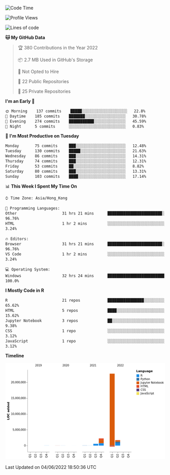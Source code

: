

<!--**wt12318/wt12318** is a ✨ _special_ ✨ repository because its `README.md` (this file) appears on your GitHub profile.-->

<!--START_SECTION:waka-->
![Code Time](http://img.shields.io/badge/Code%20Time-281%20hrs%2037%20mins-blue)

![Profile Views](http://img.shields.io/badge/Profile%20Views-1-blue)

![Lines of code](https://img.shields.io/badge/From%20Hello%20World%20I%27ve%20Written-27%20Million%20lines%20of%20code-blue)

**🐱 My GitHub Data** 

> 🏆 380 Contributions in the Year 2022
 > 
> 📦 2.7 MB Used in GitHub's Storage 
 > 
> 🚫 Not Opted to Hire
 > 
> 📜 22 Public Repositories 
 > 
> 🔑 25 Private Repositories  
 > 
**I'm an Early 🐤** 

```text
🌞 Morning    137 commits    █████░░░░░░░░░░░░░░░░░░░░   22.8% 
🌆 Daytime    185 commits    ███████░░░░░░░░░░░░░░░░░░   30.78% 
🌃 Evening    274 commits    ███████████░░░░░░░░░░░░░░   45.59% 
🌙 Night      5 commits      ░░░░░░░░░░░░░░░░░░░░░░░░░   0.83%

```
📅 **I'm Most Productive on Tuesday** 

```text
Monday       75 commits     ███░░░░░░░░░░░░░░░░░░░░░░   12.48% 
Tuesday      130 commits    █████░░░░░░░░░░░░░░░░░░░░   21.63% 
Wednesday    86 commits     ███░░░░░░░░░░░░░░░░░░░░░░   14.31% 
Thursday     74 commits     ███░░░░░░░░░░░░░░░░░░░░░░   12.31% 
Friday       53 commits     ██░░░░░░░░░░░░░░░░░░░░░░░   8.82% 
Saturday     80 commits     ███░░░░░░░░░░░░░░░░░░░░░░   13.31% 
Sunday       103 commits    ████░░░░░░░░░░░░░░░░░░░░░   17.14%

```


📊 **This Week I Spent My Time On** 

```text
⌚︎ Time Zone: Asia/Hong_Kong

💬 Programming Languages: 
Other                    31 hrs 21 mins      ████████████████████████░   96.76% 
HTML                     1 hr 2 mins         ░░░░░░░░░░░░░░░░░░░░░░░░░   3.24%

🔥 Editors: 
Browser                  31 hrs 21 mins      ████████████████████████░   96.76% 
VS Code                  1 hr 2 mins         ░░░░░░░░░░░░░░░░░░░░░░░░░   3.24%

💻 Operating System: 
Windows                  32 hrs 24 mins      █████████████████████████   100.0%

```

**I Mostly Code in R** 

```text
R                        21 repos            ████████████████░░░░░░░░░   65.62% 
HTML                     5 repos             ████░░░░░░░░░░░░░░░░░░░░░   15.62% 
Jupyter Notebook         3 repos             ██░░░░░░░░░░░░░░░░░░░░░░░   9.38% 
CSS                      1 repo              ░░░░░░░░░░░░░░░░░░░░░░░░░   3.12% 
JavaScript               1 repo              ░░░░░░░░░░░░░░░░░░░░░░░░░   3.12%

```


**Timeline**

![Chart not found](https://raw.githubusercontent.com/wt12318/wt12318/main/charts/bar_graph.png) 


 Last Updated on 04/06/2022 18:50:36 UTC
<!--END_SECTION:waka-->



